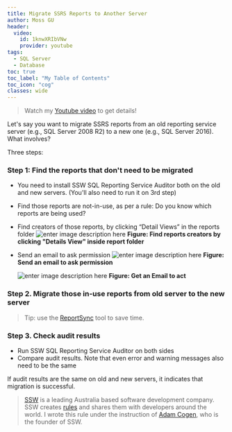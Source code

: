 ```yaml
---
title: Migrate SSRS Reports to Another Server
author: Moss GU
header:
  video:
    id: 1knwXRIbVNw
    provider: youtube
tags: 
  - SQL Server
  - Database
toc: true
toc_label: "My Table of Contents"
toc_icon: "cog"
classes: wide
---
```


>Watch my [Youtube video](https://youtu.be/1knwXRIbVNw) to get details!

Let's say you want to migrate SSRS reports​ from an old reporting service server (e.g., SQL Server 2008 R2) to a new one (e.g., SQL Server 2016). What involves?

Three steps:​

### Step 1: Find the reports that don't need to be migrated

* You need to install SSW SQL Reporting Service Auditor both on the old and new servers. (You'll also need to run it on 3rd step)
* Find those reports are not-in-use, as per a rule: Do you know which reports are being used?
* Find creators of those reports, by clicking “Detail Views” in the reports folder
![enter image description here](https://rules.ssw.com.au/SiteAssets/do-you-know-how-to-migrate-reporting-service-reports/detailsview.png)
**Figure: Find reports creators by clicking "Details View" inside report folder**

* Send an email to ask permission
![enter image description here](https://rules.ssw.com.au/SiteAssets/do-you-know-how-to-migrate-reporting-service-reports/sent.png)
 **Figure:  Send an email to ask permission**

  ![enter image description here](https://rules.ssw.com.au/SiteAssets/do-you-know-how-to-migrate-reporting-service-reports/receive.png)
  **Figure: Get an Email to act**

### Step 2. Migrate those in-use reports from old server to the new server​

>Tip: use the [ReportSync](https://github.com/dapaxx/reportsync) tool to save time.

### Step 3. Check audit results

* Run SSW SQL Reporting Service Auditor on both sides
* Compare audit results. Note that even error and warning messages also
   need to be the same

If audit results are the same on old and new servers, it indicates that migration is successful.​

> [SSW](https://www.ssw.com.au) is a leading Australia based software development company. SSW creates [rules](https://rules.ssw.com.au) and shares them with developers around the world. I wrote this rule under the instruction of [Adam Cogen](https://sharepoint.ssw.com.au/AboutUs/Employees/Pages/Adam.aspx), who is the founder of SSW.
